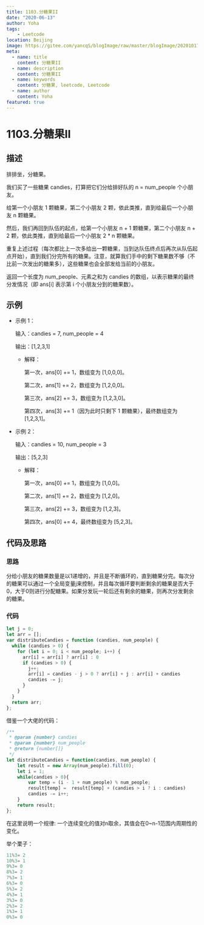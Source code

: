 ```yaml
---
title: 1103.分糖果II
date: "2020-06-13"
author: Yoha
tags:
    - Leetcode
location: Beijing
image: https://gitee.com/yancqS/blogImage/raw/master/blogImage/20201017151542.jpeg
meta:
  - name: title
    content: 分糖果II
  - name: description
    content: 分糖果II
  - name: keywords
    content: 分糖果, leetcode, Leetcode
  - name: author
    content: Yoha
featured: true
---
```

# 1103.分糖果II

## 描述

排排坐，分糖果。

我们买了一些糖果 candies，打算把它们分给排好队的 n = num_people 个小朋友。

给第一个小朋友 1 颗糖果，第二个小朋友 2 颗，依此类推，直到给最后一个小朋友 n 颗糖果。

然后，我们再回到队伍的起点，给第一个小朋友 n + 1 颗糖果，第二个小朋友 n + 2 颗，依此类推，直到给最后一个小朋友 2 * n 颗糖果。

重复上述过程（每次都比上一次多给出一颗糖果，当到达队伍终点后再次从队伍起点开始），直到我们分完所有的糖果。注意，就算我们手中的剩下糖果数不够（不比前一次发出的糖果多），这些糖果也会全部发给当前的小朋友。

返回一个长度为 num_people、元素之和为 candies 的数组，以表示糖果的最终分发情况（即 ans[i] 表示第 i 个小朋友分到的糖果数）。

## 示例

- 示例 1：

    输入：candies = 7, num_people = 4

    输出：[1,2,3,1]

  - 解释：
  
    第一次，ans[0] += 1，数组变为 [1,0,0,0]。

    第二次，ans[1] += 2，数组变为 [1,2,0,0]。
    
    第三次，ans[2] += 3，数组变为 [1,2,3,0]。

    第四次，ans[3] += 1（因为此时只剩下 1 颗糖果），最终数组变为 [1,2,3,1]。

- 示例 2：

    输入：candies = 10, num_people = 3

    输出：[5,2,3]

  - 解释：

    第一次，ans[0] += 1，数组变为 [1,0,0]。

    第二次，ans[1] += 2，数组变为 [1,2,0]。

    第三次，ans[2] += 3，数组变为 [1,2,3]。

    第四次，ans[0] += 4，最终数组变为 [5,2,3]。

## 代码及思路

### 思路

分给小朋友的糖果数量是以1递增的，并且是不断循环的，直到糖果分完。每次分的糖果可以通过一个全局变量j来控制，并且每次循环要判断剩余的糖果是否大于0，大于0则进行分配糖果。如果分发玩一轮后还有剩余的糖果，则再次分发剩余的糖果。

### 代码

```javascript
let j = 0;
let arr = [];
var distributeCandies = function (candies, num_people) {
  while (candies > 0) {
    for (let i = 0; i < num_people; i++) {
      arr[i] = arr[i] ? arr[i] : 0
      if (candies > 0) {
        j++;
        arr[i] = candies - j > 0 ? arr[i] + j : arr[i] + candies
        candies -= j;
      }
    }
  }
  return arr;
};
```

借鉴一个大佬的代码：

```javascript
/**
 * @param {number} candies
 * @param {number} num_people
 * @return {number[]}
 */
let distributeCandies = function(candies, num_people) {
    let result = new Array(num_people).fill(0);
    let i = 1;
    while(candies > 0){
        var temp = (i - 1 + num_people) % num_people;
        result[temp] =  result[temp] + (candies > i ? i : candies)
        candies -= i++;
    }
    return result;
};
```

在这里说明一个规律: 一个连续变化的值对n取余，其值会在0~n-1范围内周期性的变化。

举个栗子：

```javascript
11%3= 2
10%3= 1
9%3= 0
8%3= 2
7%3= 1
6%3= 0
5%3= 2
4%3= 1
3%3= 0
2%3= 2
1%3= 1
0%3= 0
```


<comment />